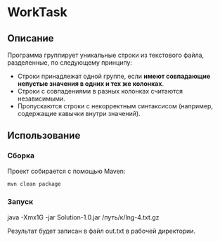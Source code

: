 # WorkTask

## Описание

Программа группирует уникальные строки из текстового файла, разделенные, по следующему принципу:

- Строки принадлежат одной группе, если **имеют совпадающие непустые значения в одних и тех же колонках**.
- Строки с совпадениями в разных колонках считаются независимыми.
- Пропускаются строки с некорректным синтаксисом (например, содержащие кавычки внутри значений).

## Использование

### Сборка

Проект собирается с помощью Maven:

```bash
mvn clean package
```

### Запуск
java -Xmx1G -jar Solution-1.0.jar /путь/к/lng-4.txt.gz

Результат будет записан в файл out.txt в рабочей директории.
